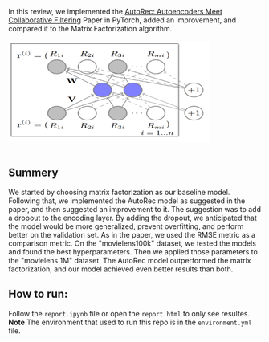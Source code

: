 In this review, we implemented the [AutoRec: Autoencoders Meet Collaborative Filtering](https://dl.acm.org/doi/pdf/10.1145/2740908.2742726) Paper in PyTorch, added an improvement, and compared it to the Matrix Factorization algorithm.
<br><br><img height="200" src="images/autorec.png" width="400" class="center"/>
<br><br>
## Summery 
We started by choosing matrix factorization as our baseline model. Following that, we implemented the AutoRec model as suggested in the paper, and then suggested an improvement to it.
The suggestion was to add a dropout to the encoding layer. By adding the dropout, we anticipated that the model would be more generalized, prevent overfitting, and perform better on the validation set.
As in the paper, we used the RMSE metric as a comparison metric.
On the "movielens100k" dataset, we tested the models and found the best hyperparameters. Then we applied those parameters to the "movielens 1M" dataset.
The AutoRec model outperformed the matrix factorization, and our model achieved even better results than both.

## How to run:
Follow the `report.ipynb` file or open the `report.html` to only see resultes.
<br>**Note** The environment that used to run this repo is in the `environment.yml` file. 
